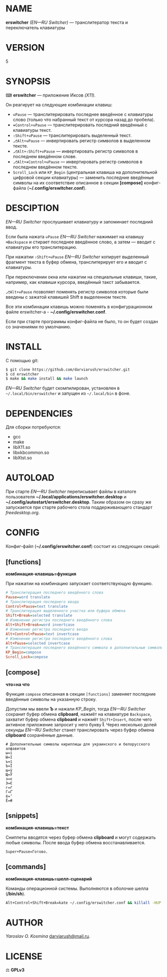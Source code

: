 # NAME

**erswitcher** _(EN—RU Switcher)_ — транслитератор текста и переключатель клавиатуры

# VERSION

5

# SYNOPSIS

⌨ **erswitcher** — приложение Иксов _(X11)_.

Он реагирует на следующие комбинации клавиш:

* `⎉Pause` — транслитерировать последнее введённое с клавиатуры слово (только что набранный текст от курсора назад до пробела).
* `⎈Control+⎉Pause` — транслитерировать последний введённый с клавиатуры текст.
* `⇧Shift+⎉Pause` — транслитерировать выделенный текст.
* `⎇Alt+⎉Pause` — инвертировать регистр символов в выделенном тексте.
* `⎇Alt+⇧Shift+⎉Pause` — инвертировать регистр символов в последнем введённом слове.
* `⎇Alt+⎈Control+⎉Pause` — инвертировать регистр символов в последнем введённом тексте.
* `Scroll_Lock` или `KP_Begin` (центральная клавиша на дополнительной цифровой секции клавиатуры) — заменить последние введённые символы на их соответствие описанное в секции **[compose]** конфиг-файла (**~/.config/erswitcher.conf**).

# DESCIPTION

_EN—RU Switcher_ прослушивает клавиатуру и запоминает последний ввод.

Если была нажата `⎉Pause` _EN—RU Switcher_ нажимает на клавишу `⌫Backspace` и стирает последнее введённое слово, а затем — вводит с клавиатуры его транслитерацию.

При нажатии `⇧Shift+⎉Pause` _EN—RU Switcher_ копирует выделенный фрагмент текста в буфер обмена, транслитерирует его и вводит с клавиатуры.

При переключении окна или нажатии на специальные клавиши, такие, например, как клавиши курсора, введённый такст забывается.

`⎇Alt+⎉Pause` позволяет поменять регистр символов которые были введены с зажатой клавишей Shift в выделенном тексте.

Все эти комбинации клавишь можно поменять в конфигурационном файле erswitcher-а - **~/.config/erswitcher.conf**.

Если при старте программы конфиг-файла не было, то он будет создан со значениями по умолчанию.

# INSTALL

С помощью git:

```sh
$ git clone https://github.com/darviarush/erswitcher.git
$ cd erswitcher
$ make && make install && make launch
```

_EN—RU Switcher_ будет скомпилирован, установлен в `~/.local/bin/erswitcher` и запущен из `~/.local/bin` в фоне.

# DEPENDENCIES

Для сборки потребуются:

* gcc
* make
* libX11.so
* libxkbcommon.so
* libXtst.so

# AUTOLOAD

При старте _EN—RU Switcher_ переписывает файлы в каталоге пользователя **~/.local/applications/erswitcher.desktop** и **~/.config/autostart/erswitcher.desktop**. Таким образом он сразу же запускается при старте рабочего стола поддерживающего стандарт _freedesktop.org_.

# CONFIG

Конфиг-файл (**~/.config/erswitcher.conf**) состоит из следующих секций:

## [functions]

**комбинация-клавишь=функция**

При нажатии на комбинацию запускает соответствующую функцию.

```ini
# Транслитерация последнего введённого слова
Pause=word translate
# Транслитерация последнего ввода
Control+Pause=text translate
# Транслитерация выделенного участка или буфера обмена
Shift+Break=selected translate
# Изменение регистра последнего введённого слова
Alt+Shift+Break=word invertcase
# Изменение регистра последнего ввода
Alt+Control+Pause=text invertcase
# Изменение регистра последнего введённого слова
Alt+Pause=selected invertcase
# Транслитерация последнего введённого символа в дополнительные символы
KP_Begin=compose
Scroll_Lock=compose
```

## [compose]

**что=на что**

Функция `compose` описанная в секции `[functions]` заменяет последние введённые символы на указанную строку.

Допустим мы ввели **Ъ** и нажали *KP_Begin*, тогда _EN—RU Switcher_ сохранит буфер обмена __clipboard__, нажмёт на клавиатуре `Backspace`, захватит буфер обмена __clipboard__ и нажмёт `Shift+Insert`, после чего активное приложение запросит у него букву **Ї**. Через несколько долей секунды _EN—RU Switcher_ станет транслировать через буфер обмена __clipboard__ сохранённые данные.

```
# Дополнительные символы кириллицы для украинского и белорусского алфавитов
ы=і
Ы=І
ъ=ї
Ъ=Ї
щ=ў
Щ=Ў
э=є
Э=Є
г=ґ
Г=Ґ
ё=’
Ё=₴
```

## [snippets]

**комбинация-клавишь=текст**

Сниппеты вводятся через буфер обмена __clipboard__ и могут содержать любые символы. После ввода буфер обмена восстанавливается.

```
Super+Pause=Готово.
```

## [commands]

**комбинация-клавишь=шелл-сценарий**

Команды операционной системы. Выполняются в оболочке шелла (**/bin/sh**).

```sh
Alt+Control+Shift+Break=kate ~/.config/erswitcher.conf && killall -HUP erswitcher
```


# AUTHOR

_Yaroslav O. Kosmina_ <darviarush@mail.ru>.

# LICENSE

⚖ **GPLv3**
